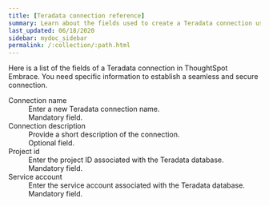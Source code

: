 ```yaml
---
title: [Teradata connection reference]
summary: Learn about the fields used to create a Teradata connection using ThoughtSpot Embrace.
last_updated: 06/18/2020
sidebar: mydoc_sidebar
permalink: /:collection/:path.html
---
```


Here is a list of the fields of a Teradata connection in ThoughtSpot Embrace. You need specific information to establish a seamless and secure connection.

<dl id="embrace-gbq-ref">
  <dlentry id="embrace-gbq-ref-connection-name">
    <dt>Connection name</dt>
    <dd>Enter a new Teradata connection name.<br/>Mandatory field.</dd>
  </dlentry>
  <dlentry id="embrace-gbq-ref-connection-description">
    <dt>Connection description</dt>
    <dd>Provide a short description of the connection.<br/>Optional field.</dd>
  </dlentry>
  <dlentry id="embrace-gbq-ref-project-id">
    <dt>Project id</dt>
    <dd>Enter the project ID associated with the Teradata database.<br/>Mandatory field.</dd>
  </dlentry>
  <dlentry id="embrace-gbq-ref-service-account">
    <dt>Service account</dt>
    <dd>Enter the service account associated with the Teradata database.<br/>Mandatory field.</dd>
  </dlentry>
</dl>  
